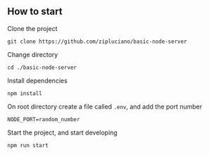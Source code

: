 ## How to start

Clone the project

```
git clone https://github.com/zipluciano/basic-node-server
```

Change directory

```
cd ./basic-node-server
```

Install dependencies

```
npm install
```

On root directory create a file called `.env`, and add the port number

```
NODE_PORT=random_number
```

Start the project, and start developing

```
npm run start
```
